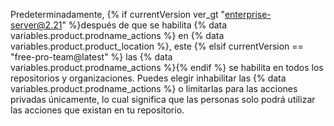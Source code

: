 Predeterminadamente, {% if currentVersion ver_gt "enterprise-server@2.21" %}después de que se habilita {% data variables.product.prodname_actions %} en {% data variables.product.product_location %}, este {% elsif currentVersion == "free-pro-team@latest" %} las {% data variables.product.prodname_actions %}{% endif %} se habilita en todos los repositorios y organizaciones. Puedes elegir inhabilitar las {% data variables.product.prodname_actions %} o limitarlas para las acciones privadas únicamente, lo cual significa que las personas solo podrá utilizar las acciones que existan en tu repositorio.
